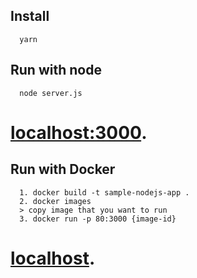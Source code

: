 ## Install
```
  yarn
```

## Run with node
```
  node server.js
```
# [localhost:3000](localhost:3000).

## Run with Docker
```
  1. docker build -t sample-nodejs-app .
  2. docker images
  > copy image that you want to run
  3. docker run -p 80:3000 {image-id}
```
  # [localhost](localhost).